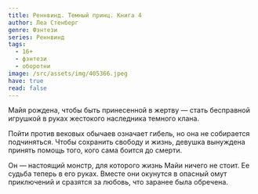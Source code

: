 ```yaml
---
title: Реннвинд. Темный принц. Книга 4
author: Леа Стенберг
genre: Фэнтези
series: Реннвинд
tags:
  - 16+
  - фэнтези
  - оборотни
image: /src/assets/img/405366.jpeg
have: true
read: false
---
```

Майя рождена, чтобы быть принесенной в жертву — стать бесправной игрушкой в руках жестокого наследника темного клана.

Пойти против вековых обычаев означает гибель, но она не собирается подчиняться. Чтобы сохранить свободу и жизнь, девушка вынуждена принять помощь того, кого сама боится до смерти.

Он — настоящий монстр, для которого жизнь Майи ничего не стоит. Ее судьба теперь в его руках. Вместе они окунутся в опасный омут приключений и сразятся за любовь, что заранее была обречена.

